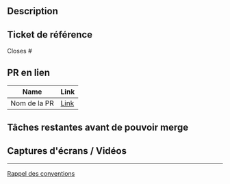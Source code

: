 ## Description

<!-- But / contenu de la pull request -->

## Ticket de référence

Closes #

## PR en lien

<!-- Lister les PR en liens avec celle ci -->

| Name         | Link                                                   |
| ------------ | ------------------------------------------------------ |
| Nom de la PR | [Link](https://github.com/needone/sfts-api-nest/pulls) |

## Tâches restantes avant de pouvoir merge

<!--
Example:

- [ ] Sous tâche 1
- [ ] Sous tâche 2

-->

## Captures d'écrans / Vidéos

<!-- Joindre des captures & vidéos si nécessaires -->

---

[Rappel des conventions](https://github.com/needone/sfts-docs/wiki/Conventions-de-langue-&-autres)
